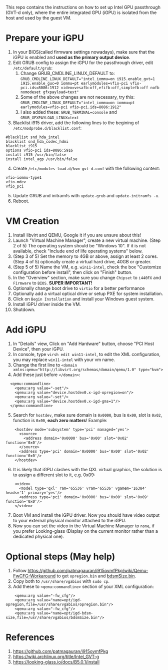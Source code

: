 This repo contains the instructions on how to set up Intel GPU passthrough (GVT-d only), where the entire integrated GPU (iGPU) is isolated from the host and used by the guest VM.

# Prepare your iGPU
1. In your BIOS(called firmware settings nowadays), make sure that the iGPU is enabled and __used as the primary output device__.
2. Edit GRUB config to assign the iGPU for the passthrough driver, edit `/etc/default/grub`:
    1. Change GRUB_CMDLINE_LINUX_DEFAULT to:
    `GRUB_CMDLINE_LINUX_DEFAULT="intel_iommu=on i915.enable_gvt=1 i915.enable_guc=0 iommu=pt earlymodules=vfio-pci vfio-pci.ids=8086:1912 video=vesafb:off,efifb:off,simplefb:off nofb nomodeset gfxpayload=text"`
    2. Some of the above changes are not necessary, try this:
    `GRUB_CMDLINE_LINUX_DEFAULT="intel_iommu=on iommu=pt earlymodules=vfio-pci vfio-pci.ids=8086:1912"`
    3. I also added these:
    `GRUB_TERMINAL=console` and `GRUB_GFXPAYLOAD_LINUX=text`
3. Blacklist i915 driver, add the following lines to the begining of `/etc/modprobe.d/blacklist.conf`:
```
#blacklist snd_hda_intel
blacklist snd_hda_codec_hdmi
blacklist i915
options vfio-pci ids=8086:5916
install i915 /usr/bin/false
install intel_agp /usr/bin/false
```
4. Create `/etc/modules-load.d/kvm-gvt-d.conf` with the following content:
```
vfio-iommu-type1
vfio-mdev
vfio_pci
```
5. Update GRUB and initramfs with `update-grub` and `update-initramfs -u`.
6. Reboot.

# VM Creation
1. Install libvirt and QEMU, Google it if you are unsure about this!
2. Launch "Virtual Machine Manager", create a new virtual machine. (Step 2 of 5) The operating system should be "Windows 10". If it is not available, check "Include end of life operating systems" below.
3. (Step 3 of 5) Set the memory to 4GB or above, assign at least 2 cores. (Step 4 of 5) optionally create a virtual hard drive, 40GB or greater.
4. (Step 5 of 5) Name the VM, e.g. `win11-intel`, check the box "Customize configuration before install", then click on "Finish" button.
5. In the "Overview" section, make sure you change `Chipset` to `i440FX` and `Firmware` to `BIOS`. __SUPER IMPORTANT!__
6. Optionally change boot drive to `virtio` for a better performance
7. Optionally add a virtual optical drive or setup PXE for system installation.
8. Click on `Begin Installation` and install your Windows guest system.
9. Install iGPU driver inside the VM.
10. Shutdown.

# Add iGPU
1. In "Details" view, Click on "Add Hardware" button, choose "PCI Host Device", then your iGPU.
2. In console, type `virsh edit win11-intel`, to edit the XML configuration, you may replace `win11-intel` with your vm name.
3. Change the first line to `<domain xmlns:qemu="http://libvirt.org/schemas/domain/qemu/1.0" type="kvm">`
4. Add these just before `</domain>`:
```
  <qemu:commandline>
    <qemu:arg value="-set"/>
    <qemu:arg value="device.hostdev0.x-igd-opregion=on"/>
    <qemu:arg value="-set"/>
    <qemu:arg value="device.hostdev0.x-igd-gms=1"/>
  </qemu:commandline>
```
5. Search for `hostdev`, make sure domain is `0x0000`, bus is `0x00`, slot is `0x02`, function is `0x00`, __each zero matters__! Example:
```
    <hostdev mode='subsystem' type='pci' managed='yes'>
      <source>
        <address domain='0x0000' bus='0x00' slot='0x02' function='0x0'/>
      </source>
      <address type='pci' domain='0x0000' bus='0x00' slot='0x02' function='0x0'/>
    </hostdev>
```
6. It is likely that iGPU clashes with the QXL virtual graphics, the solution is to assign a different slot to it, e.g. 0x09:
```
    <video>
      <model type='qxl' ram='65536' vram='65536' vgamem='16384' heads='1' primary='yes'/>
      <address type='pci' domain='0x0000' bus='0x00' slot='0x09' function='0x0'/>
    </video>
```
7. Boot VM and install the iGPU driver. Now you should have video output to your external physical monitor attached to the iGPU.
8. Now you can set the video in the Virtual Machine Manager to `none`, if you prefer Looking-glass (Display on the current monitor rather than a dedicated physical one).

# Optional steps (May help)
1. Follow https://github.com/patmagauran/i915ovmfPkg/wiki/Qemu-FwCFG-Workaround to get `opregion.bin` and [bdsmSize.bin](https://github.com/patmagauran/i915ovmfPkg/raw/master/bdsmSize.bin).
2. Copy both to `/usr/share/vgabios` with `sudo cp`.
3. Add these to `<qemu:commandline>` section of your XML configuration:
```
    <qemu:arg value="-fw_cfg"/>
    <qemu:arg value="name=opt/igd-opregion,file=/usr/share/vgabios/opregion.bin"/>
    <qemu:arg value="-fw_cfg"/>
    <qemu:arg value="name=opt/igd-bdsm-size,file=/usr/share/vgabios/bdsmSize.bin"/>
```

# References
1. https://github.com/patmagauran/i915ovmfPkg
2. https://wiki.archlinux.org/title/Intel_GVT-g
3. https://looking-glass.io/docs/B5.0.1/install

